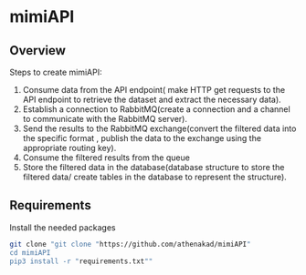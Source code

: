 # mimiAPI

## Overview

Steps to create mimiAPI:

1. Consume data from the API endpoint( make HTTP get requests to the API endpoint to retrieve the dataset and extract the necessary data).
2. Establish a connection to RabbitMQ(create a connection and a channel to communicate with the RabbitMQ server).
3. Send the results to the RabbitMQ exchange(convert the filtered data into the specific format , publish the data to the exchange using the appropriate routing key).
4. Consume the filtered results from the queue
5. Store the filtered data in the database(database structure to store the filtered data/ create tables in the database to represent the structure).

## Requirements

Install the needed packages

```bash
git clone "git clone "https://github.com/athenakad/mimiAPI"
cd mimiAPI
pip3 install -r "requirements.txt""
```
